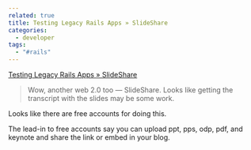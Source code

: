 ```yaml
---
related: true
title: Testing Legacy Rails Apps » SlideShare
categories:
  - developer
tags:
  - "#rails"
---
```

[Testing Legacy Rails Apps » SlideShare][1]

> Wow, another web 2.0 too &#8212; SlideShare. Looks like getting the
transcript with the slides may be some work.

Looks like there are free accounts for doing this.

The lead-in to free accounts say you can upload ppt, pps, odp, pdf, and
keynote and share the link or embed in your blog.

[1]: http://www.slideshare.net/rabble/testing-legacy-rails-apps

